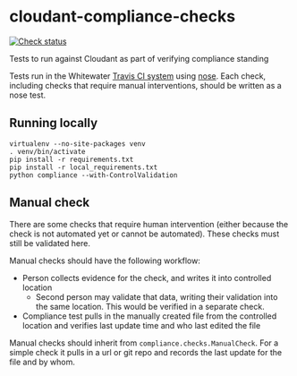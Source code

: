# cloudant-compliance-checks

[![Check status][travis-status]][travis]

Tests to run against Cloudant as part of verifying compliance standing

Tests run in the Whitewater [Travis CI system][travis] using [nose][]. Each check, including checks that require manual interventions, should be written as a nose test.

## Running locally

    virtualenv --no-site-packages venv
    . venv/bin/activate
    pip install -r requirements.txt
    pip install -r local_requirements.txt
    python compliance --with-ControlValidation

## Manual check

There are some checks that require human intervention (either because the check is not automated yet or cannot be automated). These checks must still be validated here.

Manual checks should have the following workflow:

 * Person collects evidence for the check, and writes it into controlled location
    * Second person may validate that data, writing their validation into the same location. This would be verified in a separate check.
 * Compliance test pulls in the manually created file from the controlled location and verifies last update time and who last edited the file

Manual checks should inherit from `compliance.checks.ManualCheck`. For a simple check it pulls in a url or git repo and records the last update for the file and by whom.

[travis]: https://travis.innovate.ibm.com/CloudDataServices/cloudant-compliance-checks
[nose]: http://nose.readthedocs.io/en/latest/
[travis-status]: https://travis.innovate.ibm.com/CloudDataServices/cloudant-compliance-checks.svg?token=t57QjqTUQ8rv6Xvy4sDm
